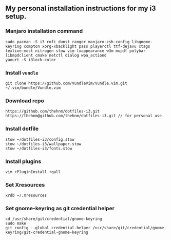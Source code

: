 ## My personal installation instructions for my i3 setup.

### Manjaro installation command 
```
sudo pacman -S i3 rofi dunst ranger manjaro-zsh-config libgnome-keyring compton xorg-xbacklight pass playerctl ttf-dejavu ctags texlive-most nitrogen stow vim lxappearance w3m mupdf polybar libmpdclient cmake netctl dialog wpa_actiond
yaourt -S i3lock-color 
```

### Install `vundle`
```
git clone https://github.com/VundleVim/Vundle.vim.git ~/.vim/bundle/Vundle.vim
```

### Download repo
```
https://github.com/thehnm/dotfiles-i3.git
https://thehnm@github.com/thehnm/dotfiles-i3.git // for personal use
```

### Install dotfile
```
stow ~/dotfiles-i3/config.stow
stow ~/dotfiles-i3/wallpaper.stow
stow ~/dotfiles-i3/fonts.stow
```

### Install plugins
```
vim +PluginInstall +qall
```

### Set Xresources
```
xrdb ~/.Xresources
```

### Set gnome-keyring as git credential helper
```
cd /usr/share/git/credential/gnome-keyring
sudo make
git config --global credential.helper /usr/share/git/credential/gnome-keyring/git-credential-gnome-keyring
```
